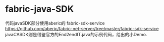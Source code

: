 # fabric-java-SDK

代码javaSDK部分使用aberic的 fabric-sdk-service https://github.com/aberic/fabric-net-server/tree/master/fabric-sdk-service
javaCASDK则是借鉴官方的End2endIT.java的示例代码，给出的小Demo.
